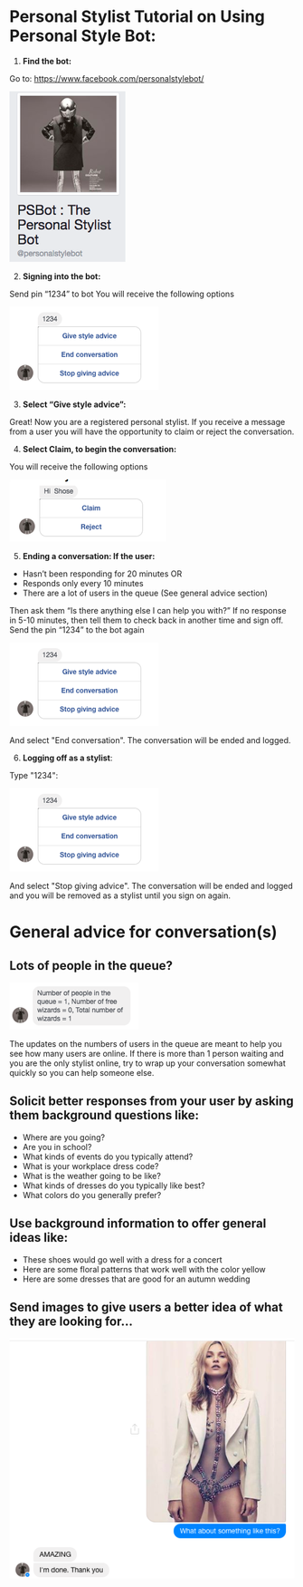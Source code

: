 # Personal Stylist Tutorial on Using Personal Style Bot:

1. **Find the bot:**

Go to: https://www.facebook.com/personalstylebot/

![Image of Claim or Reject](../guide/images/psbot.png)

2. **Signing into the bot:**

Send pin “1234” to bot
You will receive the following options

![Image of Options](../guide/images/1234_code.png)
	
3. **Select “Give style advice”:**

Great! Now you are a registered personal stylist. If you receive a message from a user you will have the opportunity to claim or reject the conversation. 
	
4. **Select Claim, to begin the conversation:**

You will receive the following options

![Image of Claim or Reject](../guide/images/claim_request.png)

5. **Ending a conversation: If the user:**

* Hasn’t been responding for 20 minutes OR
* Responds only every 10 minutes
* There are a lot of users in the queue (See general advice section)

Then ask them “Is there anything else I can help you with?” If no response in 5-10 minutes, then tell them to check back in another time and sign off. Send the pin “1234” to the bot again


![Image of Options](../guide/images/1234_code.png)

And select "End conversation". The conversation will be ended and logged. 

6. **Logging off as a stylist**:

Type "1234":

![Image of Options](../guide/images/1234_code.png)

And select "Stop giving advice". The conversation will be ended and logged and you will be removed as a stylist until you sign on again. 



# General advice for conversation(s)

## Lots of people in the queue? 

![Image of Options](../guide/images/queue.png)

The updates on the numbers of users in the queue are meant to help you see how many users are online. If there is more than 1 person waiting and you are the only stylist online, try to wrap up your conversation somewhat quickly so you can help someone else. 

## Solicit better responses from your user by asking them background questions like:

* Where are you going?
* Are you in school?
* What kinds of events do you typically attend?
* What is your workplace dress code?
* What is the weather going to be like?
* What kinds of dresses do you typically like best? 
* What colors do you generally prefer?

## Use background information to offer general ideas like:

* These shoes would go well with a dress for a concert
* Here are some floral patterns that work well with the color yellow
* Here are some dresses that are good for an autumn wedding

## Send images to give users a better idea of what they are looking for...


![Image of Options](../guide/images/sent_image.png)
